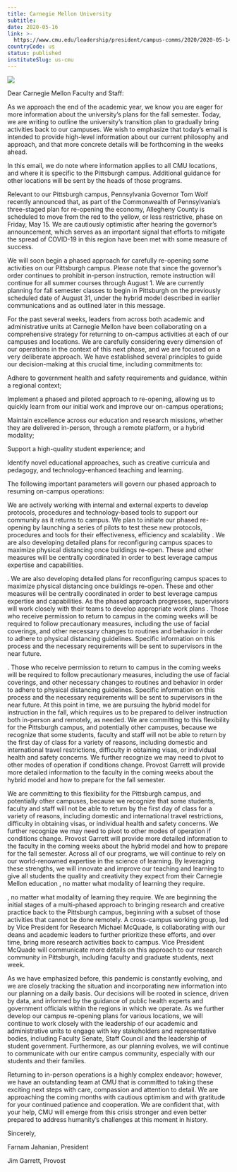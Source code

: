 ```yaml
---
title: Carnegie Mellon University
subtitle: 
date: 2020-05-16
link: >-
  https://www.cmu.edu/leadership/president/campus-comms/2020/2020-05-14.html
countryCode: us
status: published
instituteSlug: us-cmu
---
```

![](https://www.cmu.edu/favicon.ico)

Dear Carnegie Mellon Faculty and Staff:

As we approach the end of the academic year, we know you are eager for more information about the university’s plans for the fall semester. Today, we are writing to outline the university’s transition plan to gradually bring activities back to our campuses. We wish to emphasize that today’s email is intended to provide high-level information about our current philosophy and approach, and that more concrete details will be forthcoming in the weeks ahead.

In this email, we do note where information applies to all CMU locations, and where it is specific to the Pittsburgh campus. Additional guidance for other locations will be sent by the heads of those programs.

Relevant to our Pittsburgh campus, Pennsylvania Governor Tom Wolf recently announced that, as part of the Commonwealth of Pennsylvania’s three-staged plan for re-opening the economy, Allegheny County is scheduled to move from the red to the yellow, or less restrictive, phase on Friday, May 15. We are cautiously optimistic after hearing the governor’s announcement, which serves as an important signal that efforts to mitigate the spread of COVID-19 in this region have been met with some measure of success.

We will soon begin a phased approach for carefully re-opening some activities on our Pittsburgh campus. Please note that since the governor’s order continues to prohibit in-person instruction, remote instruction will continue for all summer courses through August 1. We are currently planning for fall semester classes to begin in Pittsburgh on the previously scheduled date of August 31, under the hybrid model described in earlier communications and as outlined later in this message.

For the past several weeks, leaders from across both academic and administrative units at Carnegie Mellon have been collaborating on a comprehensive strategy for returning to on-campus activities at each of our campuses and locations. We are carefully considering every dimension of our operations in the context of this next phase, and we are focused on a very deliberate approach. We have established several principles to guide our decision-making at this crucial time, including commitments to:

Adhere to government health and safety requirements and guidance, within a regional context;

Implement a phased and piloted approach to re-opening, allowing us to quickly learn from our initial work and improve our on-campus operations;

Maintain excellence across our education and research missions, whether they are delivered in-person, through a remote platform, or a hybrid modality;

Support a high-quality student experience; and

Identify novel educational approaches, such as creative curricula and pedagogy, and technology-enhanced teaching and learning.

The following important parameters will govern our phased approach to resuming on-campus operations:

We are actively working with internal and external experts to develop protocols, procedures and technology-based tools to support our community as it returns to campus. We plan to initiate our phased re-opening by launching a series of pilots to test these new protocols, procedures and tools for their effectiveness, efficiency and scalability . We are also developing detailed plans for reconfiguring campus spaces to maximize physical distancing once buildings re-open. These and other measures will be centrally coordinated in order to best leverage campus expertise and capabilities.

. We are also developing detailed plans for reconfiguring campus spaces to maximize physical distancing once buildings re-open. These and other measures will be centrally coordinated in order to best leverage campus expertise and capabilities. As the phased approach progresses, supervisors will work closely with their teams to develop appropriate work plans . Those who receive permission to return to campus in the coming weeks will be required to follow precautionary measures, including the use of facial coverings, and other necessary changes to routines and behavior in order to adhere to physical distancing guidelines. Specific information on this process and the necessary requirements will be sent to supervisors in the near future.

. Those who receive permission to return to campus in the coming weeks will be required to follow precautionary measures, including the use of facial coverings, and other necessary changes to routines and behavior in order to adhere to physical distancing guidelines. Specific information on this process and the necessary requirements will be sent to supervisors in the near future. At this point in time, we are pursuing the hybrid model for instruction in the fall, which requires us to be prepared to deliver instruction both in-person and remotely, as needed. We are committing to this flexibility for the Pittsburgh campus, and potentially other campuses, because we recognize that some students, faculty and staff will not be able to return by the first day of class for a variety of reasons, including domestic and international travel restrictions, difficulty in obtaining visas, or individual health and safety concerns. We further recognize we may need to pivot to other modes of operation if conditions change. Provost Garrett will provide more detailed information to the faculty in the coming weeks about the hybrid model and how to prepare for the fall semester.

We are committing to this flexibility for the Pittsburgh campus, and potentially other campuses, because we recognize that some students, faculty and staff will not be able to return by the first day of class for a variety of reasons, including domestic and international travel restrictions, difficulty in obtaining visas, or individual health and safety concerns. We further recognize we may need to pivot to other modes of operation if conditions change. Provost Garrett will provide more detailed information to the faculty in the coming weeks about the hybrid model and how to prepare for the fall semester. Across all of our programs, we will continue to rely on our world-renowned expertise in the science of learning. By leveraging these strengths, we will innovate and improve our teaching and learning to give all students the quality and creativity they expect from their Carnegie Mellon education , no matter what modality of learning they require.

, no matter what modality of learning they require. We are beginning the initial stages of a multi-phased approach to bringing research and creative practice back to the Pittsburgh campus, beginning with a subset of those activities that cannot be done remotely. A cross-campus working group, led by Vice President for Research Michael McQuade, is collaborating with our deans and academic leaders to further prioritize these efforts, and over time, bring more research activities back to campus. Vice President McQuade will communicate more details on this approach to our research community in Pittsburgh, including faculty and graduate students, next week.

As we have emphasized before, this pandemic is constantly evolving, and we are closely tracking the situation and incorporating new information into our planning on a daily basis. Our decisions will be rooted in science, driven by data, and informed by the guidance of public health experts and government officials within the regions in which we operate. As we further develop our campus re-opening plans for various locations, we will continue to work closely with the leadership of our academic and administrative units to engage with key stakeholders and representative bodies, including Faculty Senate, Staff Council and the leadership of student government. Furthermore, as our planning evolves, we will continue to communicate with our entire campus community, especially with our students and their families.

Returning to in-person operations is a highly complex endeavor; however, we have an outstanding team at CMU that is committed to taking these exciting next steps with care, compassion and attention to detail. We are approaching the coming months with cautious optimism and with gratitude for your continued patience and cooperation. We are confident that, with your help, CMU will emerge from this crisis stronger and even better prepared to address humanity’s challenges at this moment in history.

Sincerely,

Farnam Jahanian, President

Jim Garrett, Provost